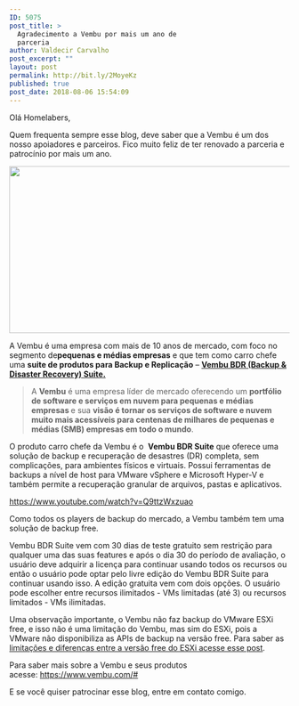 ```yaml
---
ID: 5075
post_title: >
  Agradecimento a Vembu por mais um ano de
  parceria
author: Valdecir Carvalho
post_excerpt: ""
layout: post
permalink: http://bit.ly/2MoyeKz
published: true
post_date: 2018-08-06 15:54:09
---
```

Olá Homelabers,

Quem frequenta sempre esse blog, deve saber que a Vembu é um dos nosso apoiadores e parceiros. Fico muito feliz de ter renovado a parceria e patrocínio por mais um ano.

<img class="aligncenter size-full wp-image-3612" src="http://homelaber.com.br/site/wp-content/uploads/2017/06/vembu-logo.png" alt="" width="600" height="300" />

A Vembu é uma empresa com mais de 10 anos de mercado, com foco no segmento de<strong>pequenas e médias empresas</strong> e que tem como carro chefe uma <strong>suite de produtos para Backup e Replicação</strong> – <a href="https://www.vembu.com/small-and-medium-businesses/" target="_blank" rel="noopener"><strong>Vembu BDR (Backup &amp; Disaster Recovery) Suite.</strong></a>
<blockquote>A <strong>Vembu</strong> é uma empresa líder de mercado oferecendo um <strong>portfólio de software e serviços em nuvem para pequenas e médias empresas </strong>e sua <strong>visão é tornar os serviços de software e nuvem muito mais acessíveis para centenas de milhares de pequenas e médias (SMB) empresas em todo o mundo</strong>.</blockquote>
O produto carro chefe da Vembu é o  <strong>Vembu BDR Suite</strong> que oferece uma solução de backup e recuperação de desastres (DR) completa, sem complicações, para ambientes físicos e virtuais. Possui ferramentas de backups a nível de host para VMware vSphere e Microsoft Hyper-V e também permite a recuperação granular de arquivos, pastas e aplicativos.

https://www.youtube.com/watch?v=Q9ttzWxzuao

Como todos os players de backup do mercado, a Vembu também tem uma solução de backup free.

Vembu BDR Suite vem com 30 dias de teste gratuito sem restrição para
qualquer uma das suas features e após o dia 30 do período de avaliação, o usuário deve adquirir a licença para continuar usando todos os recursos ou então o usuário pode optar pelo livre edição do Vembu BDR Suite para continuar usando isso. A edição gratuita vem com dois opções. O usuário pode escolher entre recursos ilimitados - VMs limitadas (até 3) ou recursos limitados - VMs ilimitadas.

Uma observação importante, o Vembu não faz backup do VMware ESXi free, e isso não é uma limitação do Vembu, mas sim do ESXi, pois a VMware não disponibiliza as APIs de backup na versão free. Para saber as <a href="http://homelaber.com.br/vmware-esxi-free-diferencas-e-limitacoes/" target="_blank" rel="noopener">limitações e diferenças entre a versão free do ESXi acesse esse post</a>.

Para saber mais sobre a Vembu e seus produtos acesse: <a href="https://www.vembu.com/#" target="_blank" rel="noopener">https://www.vembu.com/#</a>

E se você quiser patrocinar esse blog, entre em contato comigo.